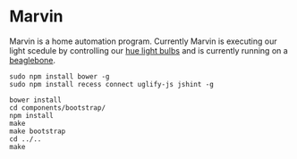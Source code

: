 Marvin
======

Marvin is a home automation program. Currently Marvin is executing our light scedule by controlling our [hue light bulbs](http://www.meethue.com/) and is currently running on a [beaglebone](http://beagleboard.org/bone).


    sudo npm install bower -g
    sudo npm install recess connect uglify-js jshint -g

    bower install
    cd components/bootstrap/
    npm install
    make
    make bootstrap
    cd ../..
    make
